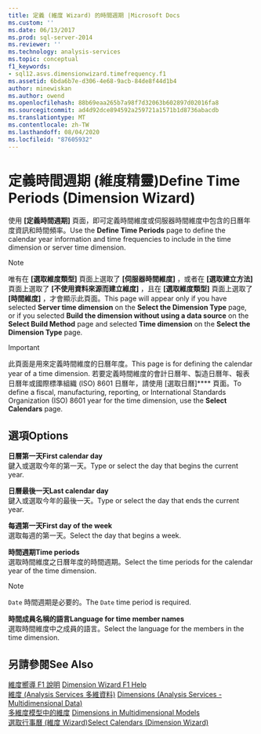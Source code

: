 ```yaml
---
title: 定義 (維度 Wizard) 的時間週期 |Microsoft Docs
ms.custom: ''
ms.date: 06/13/2017
ms.prod: sql-server-2014
ms.reviewer: ''
ms.technology: analysis-services
ms.topic: conceptual
f1_keywords:
- sql12.asvs.dimensionwizard.timefrequency.f1
ms.assetid: 6bda6b7e-d306-4e68-9acb-84de8f44d1b4
author: minewiskan
ms.author: owend
ms.openlocfilehash: 88b69eaa265b7a98f7d32063b602897d02016fa8
ms.sourcegitcommit: ad4d92dce894592a259721a1571b1d8736abacdb
ms.translationtype: MT
ms.contentlocale: zh-TW
ms.lasthandoff: 08/04/2020
ms.locfileid: "87605932"
---
```

# <a name="define-time-periods-dimension-wizard"></a><span data-ttu-id="e1c28-102">定義時間週期 (維度精靈)</span><span class="sxs-lookup"><span data-stu-id="e1c28-102">Define Time Periods (Dimension Wizard)</span></span>
  <span data-ttu-id="e1c28-103">使用 **[定義時間週期]** 頁面，即可定義時間維度或伺服器時間維度中包含的日曆年度資訊和時間頻率。</span><span class="sxs-lookup"><span data-stu-id="e1c28-103">Use the **Define Time Periods** page to define the calendar year information and time frequencies to include in the time dimension or server time dimension.</span></span>  
  
> [!NOTE]  
>  <span data-ttu-id="e1c28-104"> 唯有在 **[選取維度類型]** 頁面上選取了 **[伺服器時間維度]** ，或者在 **[選取建立方法]** 頁面上選取了 **[不使用資料來源而建立維度]** ，且在 **[選取維度類型]** 頁面上選取了 **[時間維度]** ，才會顯示此頁面。</span><span class="sxs-lookup"><span data-stu-id="e1c28-104">This page will appear only if you have selected **Server time dimension** on the **Select the Dimension Type** page, or if you selected **Build the dimension without using a data source** on the **Select Build Method** page and selected **Time dimension** on the **Select the Dimension Type** page.</span></span>  
  
> [!IMPORTANT]  
>  <span data-ttu-id="e1c28-105">此頁面是用來定義時間維度的日曆年度。</span><span class="sxs-lookup"><span data-stu-id="e1c28-105">This page is for defining the calendar year of a time dimension.</span></span> <span data-ttu-id="e1c28-106">若要定義時間維度的會計日曆年、製造日曆年、報表日曆年或國際標準組織 (ISO) 8601 日曆年，請使用 [選取日曆]\*\*\*\* 頁面。</span><span class="sxs-lookup"><span data-stu-id="e1c28-106">To define a fiscal, manufacturing, reporting, or International Standards Organization (ISO) 8601 year for the time dimension, use the **Select Calendars** page.</span></span>  
  
## <a name="options"></a><span data-ttu-id="e1c28-107">選項</span><span class="sxs-lookup"><span data-stu-id="e1c28-107">Options</span></span>  
 <span data-ttu-id="e1c28-108">**日曆第一天**</span><span class="sxs-lookup"><span data-stu-id="e1c28-108">**First calendar day**</span></span>  
 <span data-ttu-id="e1c28-109">鍵入或選取今年的第一天。</span><span class="sxs-lookup"><span data-stu-id="e1c28-109">Type or select the day that begins the current year.</span></span>  
  
 <span data-ttu-id="e1c28-110">**日曆最後一天**</span><span class="sxs-lookup"><span data-stu-id="e1c28-110">**Last calendar day**</span></span>  
 <span data-ttu-id="e1c28-111">鍵入或選取今年的最後一天。</span><span class="sxs-lookup"><span data-stu-id="e1c28-111">Type or select the day that ends the current year.</span></span>  
  
 <span data-ttu-id="e1c28-112">**每週第一天**</span><span class="sxs-lookup"><span data-stu-id="e1c28-112">**First day of the week**</span></span>  
 <span data-ttu-id="e1c28-113">選取每週的第一天。</span><span class="sxs-lookup"><span data-stu-id="e1c28-113">Select the day that begins a week.</span></span>  
  
 <span data-ttu-id="e1c28-114">**時間週期**</span><span class="sxs-lookup"><span data-stu-id="e1c28-114">**Time periods**</span></span>  
 <span data-ttu-id="e1c28-115">選取時間維度之日曆年度的時間週期。</span><span class="sxs-lookup"><span data-stu-id="e1c28-115">Select the time periods for the calendar year of the time dimension.</span></span>  
  
> [!NOTE]  
>  <span data-ttu-id="e1c28-116">`Date` 時間週期是必要的。</span><span class="sxs-lookup"><span data-stu-id="e1c28-116">The `Date` time period is required.</span></span>  
  
 <span data-ttu-id="e1c28-117">**時間成員名稱的語言**</span><span class="sxs-lookup"><span data-stu-id="e1c28-117">**Language for time member names**</span></span>  
 <span data-ttu-id="e1c28-118">選取時間維度中之成員的語言。</span><span class="sxs-lookup"><span data-stu-id="e1c28-118">Select the language for the members in the time dimension.</span></span>  
  
## <a name="see-also"></a><span data-ttu-id="e1c28-119">另請參閱</span><span class="sxs-lookup"><span data-stu-id="e1c28-119">See Also</span></span>  
 <span data-ttu-id="e1c28-120">[維度嚮導 F1 說明](dimension-wizard-f1-help.md) </span><span class="sxs-lookup"><span data-stu-id="e1c28-120">[Dimension Wizard F1 Help](dimension-wizard-f1-help.md) </span></span>  
 <span data-ttu-id="e1c28-121">[維度 &#40;Analysis Services 多維資料&#41;](multidimensional-models-olap-logical-dimension-objects/dimensions-analysis-services-multidimensional-data.md) </span><span class="sxs-lookup"><span data-stu-id="e1c28-121">[Dimensions &#40;Analysis Services - Multidimensional Data&#41;](multidimensional-models-olap-logical-dimension-objects/dimensions-analysis-services-multidimensional-data.md) </span></span>  
 <span data-ttu-id="e1c28-122">[多維度模型中的維度](multidimensional-models/dimensions-in-multidimensional-models.md) </span><span class="sxs-lookup"><span data-stu-id="e1c28-122">[Dimensions in Multidimensional Models](multidimensional-models/dimensions-in-multidimensional-models.md) </span></span>  
 [<span data-ttu-id="e1c28-123">選取行事曆 &#40;維度 Wizard&#41;</span><span class="sxs-lookup"><span data-stu-id="e1c28-123">Select Calendars &#40;Dimension Wizard&#41;</span></span>](select-calendars-dimension-wizard.md)  
  
  
